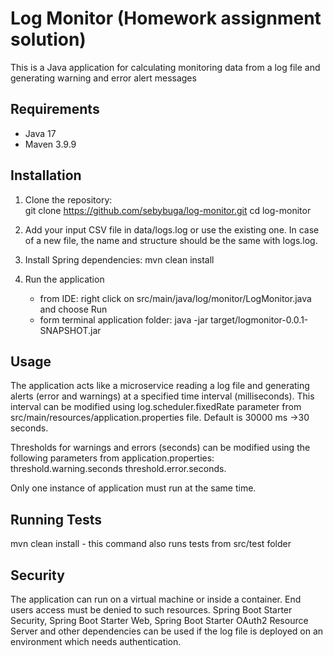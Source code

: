# Log Monitor (Homework assignment solution)

This is a Java application for calculating monitoring data from a log file and generating warning and error alert messages

## Requirements
- Java 17
- Maven 3.9.9

## Installation

1. Clone the repository:   
   git clone https://github.com/sebybuga/log-monitor.git
   cd log-monitor

2. Add your input CSV file in data/logs.log or use the existing one. In case of a new file, the name and structure should be the same with logs.log.   

3. Install Spring dependencies:
   mvn clean install

4. Run the application 
   - from IDE: right click on src/main/java/log/monitor/LogMonitor.java and choose Run
   - form terminal application folder: java -jar target/logmonitor-0.0.1-SNAPSHOT.jar

## Usage
   The application acts like a microservice reading a log file and generating alerts (error and warnings) at a specified time interval (milliseconds). 
   This interval can be modified using log.scheduler.fixedRate parameter from src/main/resources/application.properties file. 
   Default is 30000 ms ->30 seconds. 
   
   Thresholds for warnings and errors (seconds) can be modified using the following parameters from application.properties:
   threshold.warning.seconds
   threshold.error.seconds.

   Only one instance of application must run at the same time.
   

## Running Tests
   mvn clean install  - this command also runs tests from src/test folder

## Security
   The application can run on a virtual machine or inside a container. End users access must be denied to such resources.
   Spring Boot Starter Security, Spring Boot Starter Web, Spring Boot Starter OAuth2 Resource Server and other dependencies can be used if the log file
   is deployed on an environment which needs authentication.  

